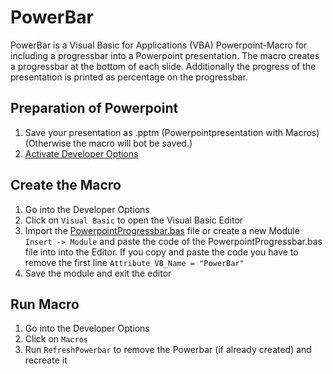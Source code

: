 # PowerBar
PowerBar is a Visual Basic for Applications (VBA) Powerpoint-Macro for including a progressbar into a Powerpoint presentation.
The macro creates a progressbar at the bottom of each slide. Additionally the progress of the presentation is printed as percentage on the progressbar.

## Preparation of Powerpoint

1. Save your presentation as .pptm (Powerpointpresentation with Macros) (Otherwise the macro will bot be saved.)
2. [Activate Developer Options](https://support.office.com/en-us/article/Show-the-Developer-tab-e1192344-5e56-4d45-931b-e5fd9bea2d45#ID0EAABAAA=2016,_2013,_2010)

## Create the Macro
1. Go into the Developer Options
2. Click on ``Visual Basic`` to open the Visual Basic Editor
3. Import the [PowerpointProgressbar.bas](PowerpointProgressbar.bas) file or create a new Module ``Insert -> Module`` and paste the code of the PowerpointProgressbar.bas file into into the Editor. If you copy and paste the code you have to remove the first line ``Attribute VB_Name = "PowerBar"``
4. Save the module and exit the editor

## Run Macro
1. Go into the Developer Options
2. Click on ``Macros``
3. Run ``RefreshPowerbar`` to remove the Powerbar (if already created) and recreate it
